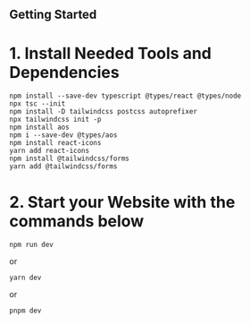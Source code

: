 ## Getting Started

# 1.  Install Needed Tools and Dependencies
```
npm install --save-dev typescript @types/react @types/node
npx tsc --init
npm install -D tailwindcss postcss autoprefixer
npx tailwindcss init -p
npm install aos
npm i --save-dev @types/aos
npm install react-icons
yarn add react-icons
npm install @tailwindcss/forms
yarn add @tailwindcss/forms
```

# 2.  Start your Website with the commands below
```
npm run dev
```
or
```
yarn dev
```
or
```
pnpm dev
```

